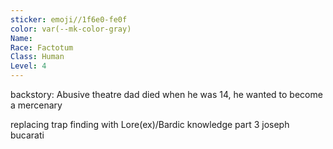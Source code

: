```yaml
---
sticker: emoji//1f6e0-fe0f
color: var(--mk-color-gray)
Name: 
Race: Factotum
Class: Human
Level: 4
---
```


backstory: 
Abusive theatre dad died when he was 14, he wanted to become a mercenary


replacing trap finding with Lore(ex)/Bardic knowledge
part 3 joseph
bucarati